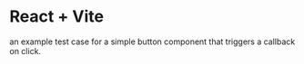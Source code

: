 # React + Vite
 an example test case for a simple button component that triggers a callback on click.